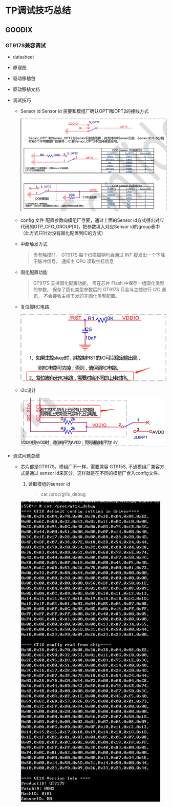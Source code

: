 # TP调试技巧总结

## GOODIX

### GT917S兼容调试

- datasheet []()
- 原理图
- 驱动移植包
- 驱动移植文档
- 调试技巧
  - Sensor id
    Sensor id 需要和模组厂确认OPT1和OPT2的接线方式

    ![7A2E0671-CF26-4fd3-BC13-3465A2D16EBD.png](img/7A2E0671-CF26-4fd3-BC13-3465A2D16EBD.png)

  - config 文件
    配置参数向模组厂寻要，通过上面的Sensor id方式得出对应代码的GTP_CFG_GROUP[X]，把参数填入对应Sensor id的group表中（此方式只针对没有固化配置到IC的方式）

  - 中断触发方式

    > 当有触摸时， GT917S 每个扫描周期均会通过 INT 脚发出一个下降沿脉冲信号， 通知主 CPU 读取坐标信息

  - 固化配置功能

    > GT917S 支持固化配置功能， 可在芯片 Flash 中保存一组固化类型的参数。 保存了固化类型参数后的 GT917S 只会与主控进行 I2C 通讯， 不会接收主控下发的非固化类型配置。

  - 复位脚RC电路
  
    ![2093970A-08EA-4936-8DC3-99090A16E486.png](img/2093970A-08EA-4936-8DC3-99090A16E486.png)
  
  - i2c设计
  
    ![9602E9FF-0D4A-4d55-BB1E-CC02173DC6B5.png](img/9602E9FF-0D4A-4d55-BB1E-CC02173DC6B5.png)

- 调试问题总结
  - 芯片都是GT917S，模组厂不一样，需要兼容
    GT915S, 不通模组厂兼容方式是通过 sensor id来区分，这样就是在不同的模组厂合入config文件。
    1. 读取模组的sensor id
        > cat /proc/gt1x_debug

    ![7A9E7862-8971-4df6-BDD0-F3E4C2DACE24.png](img/7A9E7862-8971-4df6-BDD0-F3E4C2DACE24.png)
